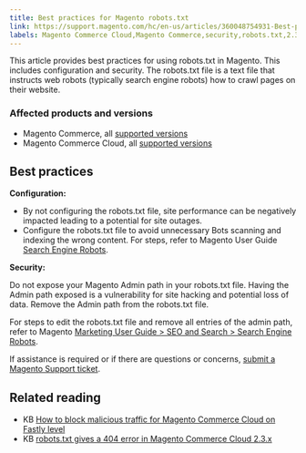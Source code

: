 ```yaml
---
title: Best practices for Magento robots.txt 
link: https://support.magento.com/hc/en-us/articles/360048754931-Best-practices-for-Magento-robots-txt-
labels: Magento Commerce Cloud,Magento Commerce,security,robots.txt,2.3,best practices,2.3.x,search engine robots,2.4,2.4.x,seo
---
```


This article provides best practices for using robots.txt in Magento. This includes configuration and security. The robots.txt file is a text file that instructs web robots (typically search engine robots) how to crawl pages on their website.

 ### Affected products and versions

 
 * Magento Commerce, all [supported versions](https://magento.com/sites/default/files/magento-software-lifecycle-policy.pdf) 
 * Magento Commerce Cloud, all [supported versions](https://magento.com/sites/default/files/magento-software-lifecycle-policy.pdf) 
 
 Best practices
--------------

 **Configuration:**

 
 * By not configuring the robots.txt file, site performance can be negatively impacted leading to a potential for site outages. 
 * Configure the robots.txt file to avoid unnecessary Bots scanning and indexing the wrong content. For steps, refer to Magento User Guide [Search Engine Robots](https://docs.magento.com/user-guide/marketing/search-engine-robots.html).
 
 **Security:**

 Do not expose your Magento Admin path in your robots.txt file. Having the Admin path exposed is a vulnerability for site hacking and potential loss of data. Remove the Admin path from the robots.txt file.

 For steps to edit the robots.txt file and remove all entries of the admin path, refer to Magento [Marketing User Guide > SEO and Search > Search Engine Robots](https://docs.magento.com/user-guide/marketing/search-engine-robots.html).

 If assistance is required or if there are questions or concerns, [submit a Magento Support ticket](https://support.magento.com/hc/en-us/articles/360019088251-Submit-a-support-ticket).

 Related reading
---------------

 
 * KB [How to block malicious traffic for Magento Commerce Cloud on Fastly level](https://support.magento.com/hc/en-us/articles/360039447892) 
 * KB [robots.txt gives a 404 error in Magento Commerce Cloud 2.3.x](https://support.magento.com/hc/en-us/articles/360040594911) 
 
  

